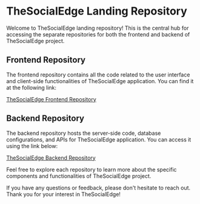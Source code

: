 # TheSocialEdge Landing Repository

Welcome to TheSocialEdge landing repository! This is the central hub for accessing the separate repositories for both the frontend and backend of TheSocialEdge project.

## Frontend Repository

The frontend repository contains all the code related to the user interface and client-side functionalities of TheSocialEdge application. You can find it at the following link:

[TheSocialEdge Frontend Repository](https://github.com/tanyavash/TheSocialEdge---Frontend-Repository)

## Backend Repository

The backend repository hosts the server-side code, database configurations, and APIs for TheSocialEdge application. You can access it using the link below:

[TheSocialEdge Backend Repository](https://github.com/MRPERFECT0603/TheSocialEdge-Backend-Microservices)

Feel free to explore each repository to learn more about the specific components and functionalities of TheSocialEdge project.

If you have any questions or feedback, please don't hesitate to reach out. Thank you for your interest in TheSocialEdge!
